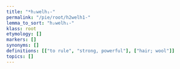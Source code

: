 ```yaml
---
title: "*h₂welh₁-"
permalink: "/pie/root/h2welh1-"
lemma_to_sort: "h₂welh₁-"
klass: root
etymology: []
markers: []
synonyms: []
definitions: [["to rule", "strong, powerful"], ["hair; wool"]]
topics: []
---
```

